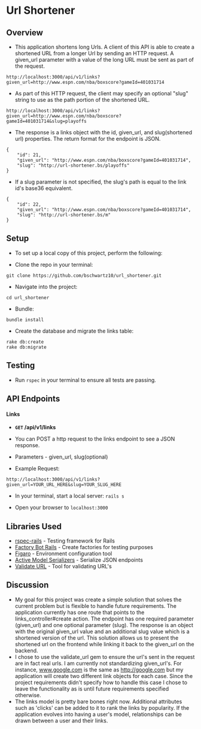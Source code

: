 
# Url Shortener

## Overview

* This application shortens long Urls. A client of this API is able to create a shortened URL from a longer Url by sending an HTTP request. A given_url parameter with a value of the long URL must be sent as part of the request.

```
http://localhost:3000/api/v1/links?given_url=http://www.espn.com/nba/boxscore?gameId=401031714
```

* As part of this HTTP request, the client may specify an optional "slug" string to use as the path portion of the shortened URL.

```
http://localhost:3000/api/v1/links?given_url=http://www.espn.com/nba/boxscore?gameId=401031714&slug=playoffs
```

* The response is a links object with the id, given_url, and slug(shortened url) properties. The return format for the endpoint is JSON.

```
{
    "id": 21,
    "given_url": "http://www.espn.com/nba/boxscore?gameId=401031714",
    "slug": "http://url-shortener.bs/playoffs"
}
```

* If a slug parameter is not specified, the slug's path is equal to the link id's base36 equivalent.

```
{
    "id": 22,
    "given_url": "http://www.espn.com/nba/boxscore?gameId=401031714",
    "slug": "http://url-shortener.bs/m"
}
```

## Setup
* To set up a local copy of this project, perform the following:

* Clone the repo in your terminal:
```
git clone https://github.com/bschwartz10/url_shortener.git
```
* Navigate into the project:
```
cd url_shortener
```
* Bundle:
```
bundle install
```
* Create the database and migrate the links table:
```
rake db:create
rake db:migrate
```

## Testing
* Run `rspec` in your terminal to ensure all tests are passing.

## API Endpoints

#### Links
- **<code>GET</code> /api/v1/links**

* You can POST a http request to the links endpoint to see a JSON response.

* Parameters - given_url, slug(optional)

* Example Request:
```
http://localhost:3000/api/v1/links?given_url=YOUR_URL_HERE&slug=YOUR_SLUG_HERE
```
* In your terminal, start a local server: `rails s`

* Open your browser to `localhost:3000`

## Libraries Used
* [rspec-rails](https://github.com/rspec/rspec-rails) - Testing framework for Rails
* [Factory Bot Rails](https://github.com/thoughtbot/factory_bot_rails) - Create factories for testing purposes
* [Figaro](https://github.com/laserlemon/figaro) - Environment configuration tool
* [Active Model Serializers](https://github.com/rails-api/active_model_serializers) - Serialize JSON endpoints
* [Validate URL](https://github.com/perfectline/validates_url) - Tool for validating URL's

## Discussion
* My goal for this project was create a simple solution that solves the current problem but is flexible to handle future requirements. The application currently has one route that points to the links_controller#create action. The endpoint has one required parameter (given_url) and one optional parameter (slug). The response is an object with the original given_url value and an additional slug value which is a shortened version of the url. This solution allows us to present the shortened url on the frontend while linking it back to the given_url on the backend.
* I chose to use the validate_url gem to ensure the url's sent in the request are in fact real urls. I am currently not standardizing given_url's. For instance, www.google.com is the same as http://google.com but my application will create two different link objects for each case. Since the project requirements didn't specify how to handle this case I chose to leave the functionality as is until future requirements specified otherwise.
* The links model is pretty bare bones right now. Additional attributes such as 'clicks' can be added to it to rank the links by popularity. If the application evolves into having a user's model, relationships can be drawn between a user and their links.
